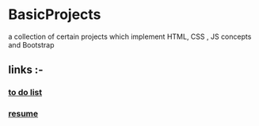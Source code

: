# BasicProjects
a collection of certain projects which implement HTML, CSS , JS concepts and Bootstrap

## links :-

### [to do list](http://shradha-todolist.netlify.com/)

### [resume](http://awesome-villani-337979.netlify.com/)


